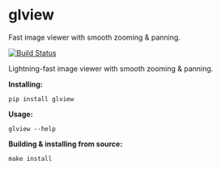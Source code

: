# glview
Fast image viewer with smooth zooming &amp; panning.

[![Build Status](https://travis-ci.org/toaarnio/glview.svg?branch=master)](https://travis-ci.org/toaarnio/glview)

Lightning-fast image viewer with smooth zooming &amp; panning.

**Installing:**
```
pip install glview
```

**Usage:**
```
glview --help
```

**Building &amp; installing from source:**
```
make install
```
